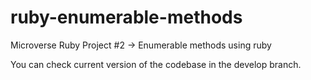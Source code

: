 # ruby-enumerable-methods
Microverse Ruby Project #2 -> Enumerable methods using ruby

You can check current version of the codebase in the develop branch.
